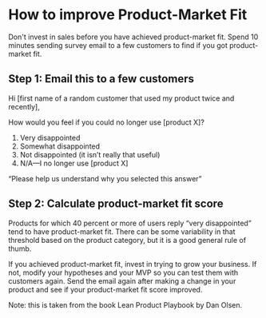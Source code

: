 # How to improve Product-Market Fit

Don't invest in sales before you have achieved product-market fit. Spend 10 minutes sending survey email to a few customers to find if you got product-market fit.

## Step 1: Email this to a few customers
Hi [first name of a random customer that used my product twice and recently],

How would you feel if you could no longer use [product X]?

1. Very disappointed
1. Somewhat disappointed
1. Not disappointed (it isn’t really that useful)
1. N/A—I no longer use [product X]

“Please help us understand why you selected this answer”

## Step 2: Calculate product-market fit score
Products for which 40 percent or more of users reply “very disappointed” tend to have product-market fit. There can be some variability in that threshold based on the product category, but it is a good general rule of thumb.

If you achieved product-market fit, invest in trying to grow your business. If not, modify your hypotheses and your MVP so you can test them with customers again. Send the email again after making a change in your product and see if your product-market fit score improved.

Note: this is taken from the book Lean Product Playbook by Dan Olsen.
